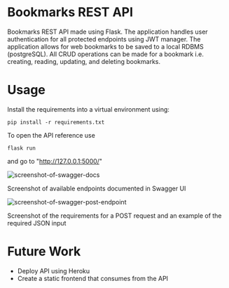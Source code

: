 # Bookmarks REST API
Bookmarks REST API made using Flask. The application handles user authentication for all protected endpoints using JWT manager. The application allows for web bookmarks to be saved to a local RDBMS (postgreSQL). All CRUD operations can be made for a bookmark i.e. creating, reading, updating, and deleting bookmarks.

# Usage

Install the requirements into a virtual environment using:

```pip install -r requirements.txt```

To open the API reference use

```flask run```

and go to "http://127.0.0.1:5000/"

![screenshot-of-swagger-docs](../assets/images/bookmarks_api_swagger.png)
<figcaption>Screenshot of available endpoints documented in Swagger UI</figcaption>

![screenshot-of-swagger-post-endpoint](../assets/images/bookmarks-api-swagger-post.png)
<figcaption>Screenshot of the requirements for a POST request and an example of the required JSON input</figcaption>

# Future Work

<ul>
    <li>Deploy API using Heroku</li>
    <li>Create a static frontend that consumes from the API</li>
</ul>